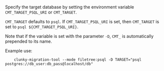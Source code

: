 Specify the target database by setting the environment variable `CMT_TARGET_PSQL_URI` or `CMT_TARGET`.

`CMT_TARGET` defaults to `psql`. If `CMT_TARGET_PSQL_URI` is set, then `CMT_TARGET` is set to `psql ${CMT_TARGET_PSQL_URI}`.

Note that if the variable is set with the parameter `-D`, `CMT_` is automatically prepended to its name.

Example use:

```
    clunky-migration-tool --mode filetree:psql -D TARGET="psql postgres://db_user:db_pass@localhost/db"
```
